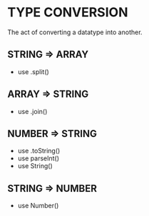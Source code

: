 # TYPE CONVERSION

The act of converting a datatype into another.

## STRING => ARRAY
 * use .split()

## ARRAY => STRING
 * use .join()

## NUMBER => STRING
 * use .toString()
 * use parseInt()
 * use String()

## STRING => NUMBER
 * use Number()
